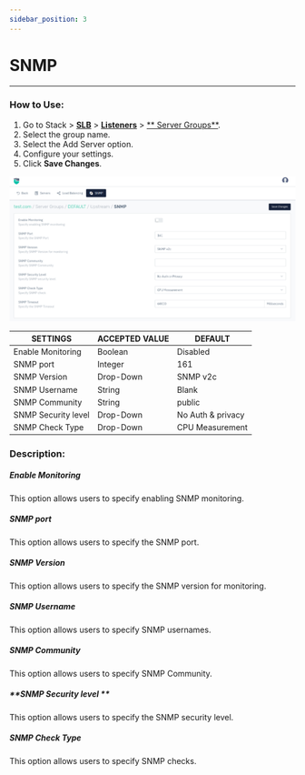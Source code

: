 ```yaml
---
sidebar_position: 3
---
```


# SNMP

---

### How to Use:

1. Go to Stack > [**SLB**](/enterprise/adc) > [**Listeners**](../listeners.md) > [** Server Groups**](./server_groups.md).
2. Select the group name.
3. Select the Add Server option.
3. Configure your settings. 
4. Click **Save Changes**.

![snmp](/img/adc/v8/docs/snmp.png)

| SETTINGS             | ACCEPTED VALUE | DEFAULT           |
|----------------------|----------------|-------------------|
| Enable Monitoring    | Boolean        | Disabled          |
| SNMP port            | Integer        | 161               |
| SNMP Version         | Drop-Down      | SNMP v2c          |
| SNMP Username        | String         | Blank             |
| SNMP Community       | String         | public            |
| SNMP Security level  | Drop-Down      | No Auth & privacy |
| SNMP Check Type      | Drop-Down      | CPU Measurement   |

### Description:

##### **Enable Monitoring**

This option allows users to specify enabling SNMP monitoring.

##### **SNMP port**

This option allows users to specify the SNMP port.

##### **SNMP Version**

This option allows users to specify the SNMP version for monitoring.

##### **SNMP Username**

This option allows users to specify SNMP usernames.

##### **SNMP Community**

This option allows users to specify SNMP Community.

##### **SNMP Security level **

This option allows users to specify the SNMP security level.

##### **SNMP Check Type**

This option allows users to specify SNMP checks.